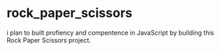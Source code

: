 # rock_paper_scissors
i plan to built profiency and compentence in JavaScript by building this Rock Paper Scissors project. 
